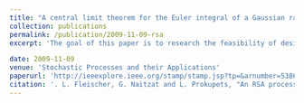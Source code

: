 ```yaml
---
title: "A central limit theorem for the Euler integral of a Gaussian random field"
collection: publications
permalink: /publication/2009-11-09-rsa
excerpt: 'The goal of this paper is to research the feasibility of designing and implementing an economical architecture for the real time computation of RSA algorithm, in a sense that the architecture could be implemented on single ASIC with standard logic and power supply. The main challenge in implementing such a design comes out of a need to make arithmetic computations involving very large numbers with bit lengths of thousands of digits. To overcome this, special design of hardware is needed at the algorithms level, and also at the circuit level. The final implementation of our hardware is based on four known algorithms leveraging the use of a CCSA (Carry-Completion-Sensing-Adder) as the building block of the design.'

date: 2009-11-09
venue: 'Stochastic Processes and their Applications'
paperurl: 'http://ieeexplore.ieee.org/stamp/stamp.jsp?tp=&arnumber=5386066&isnumber=5385934'
citation: '. L. Fleischer, G. Naitzat and L. Prokupets, "An RSA processor for near real-time operation," 2009 IEEE International Conference on Microwaves, Communications, Antennas and Electronics Systems, Tel Aviv, 2009, pp. 1-4.'
---
```


